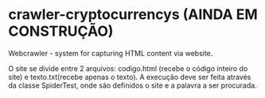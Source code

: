 # crawler-cryptocurrencys (AINDA EM CONSTRUÇÃO)
Webcrawler - system for capturing HTML content via website.

O site se divide entre 2 arquivos: codigo.html (recebe o código inteiro do site) e texto.txt(recebe apenas o texto). 
A execução deve ser feita através da classe SpiderTest, onde são definidos o site e a palavra a ser procurada.



